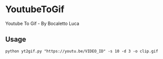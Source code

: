 # YoutubeToGif
Youtube To Gif - By Bocaletto Luca

## Usage

    python yt2gif.py "https://youtu.be/VIDEO_ID" -s 10 -d 3 -o clip.gif
